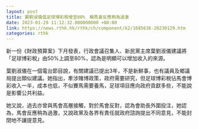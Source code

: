 ```yaml
---
layout: post
title: 葉劉淑儀倡足球博彩稅增至80%　稱馬會反應稍為過激
date: 2023-01-29 11:12:32.000000000 +08:00
link: https://news.rthk.hk/rthk/ch/component/k2/1685636-20230129.htm
categories: rthk
---
```


新一份《財政預算案》下月發表，行政會議召集人、新民黨主席葉劉淑儀建議將「足球博彩稅」由50%上調至80%，認為是明顯可以增加收入的來源。

葉劉淑儀在一個電台節目說，有關建議已提出3年，不是新鮮事，也有議員及鄉議局提出類似建議。她指出，牽涉賭博政策，政府需要研究，但足球博彩稅佔馬會博彩收入一半，成本也低，不似賽馬需要養馬，足球項目應向政府貢獻多些，不能說是影響公共利益。

她又說，過去亦曾與馬會高層接觸，對於馬會反對，認為會助長外圍投注，她認為，馬會反應稍為過激，又說政黨及各界有責任就政府諮詢提出不同意見，不能封閉地不讓提意見。

